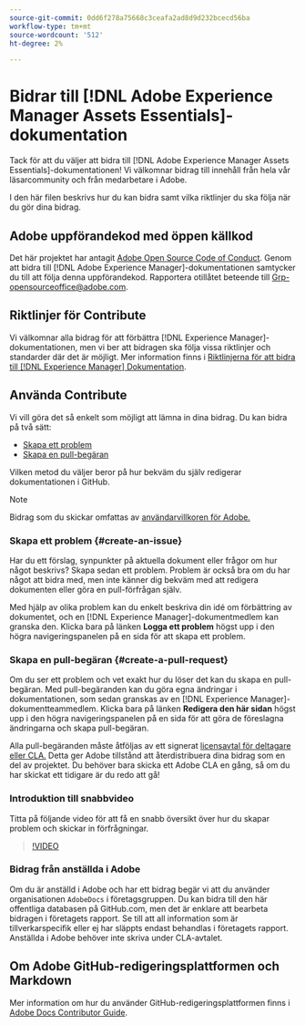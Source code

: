 ```yaml
---
source-git-commit: 0dd6f278a75668c3ceafa2ad8d9d232bcecd56ba
workflow-type: tm+mt
source-wordcount: '512'
ht-degree: 2%

---
```

# Bidrar till [!DNL Adobe Experience Manager Assets Essentials]-dokumentation

Tack för att du väljer att bidra till [!DNL Adobe Experience Manager Assets Essentials]-dokumentationen! Vi välkomnar bidrag till innehåll från hela vår läsarcommunity och från medarbetare i Adobe.

I den här filen beskrivs hur du kan bidra samt vilka riktlinjer du ska följa när du gör dina bidrag.

## Adobe uppförandekod med öppen källkod

Det här projektet har antagit [Adobe Open Source Code of Conduct](code-of-conduct.md). Genom att bidra till [!DNL Adobe Experience Manager]-dokumentationen samtycker du till att följa denna uppförandekod. Rapportera otillåtet beteende till [Grp-opensourceoffice@adobe.com](mailto:Grp-opensourceoffice@adobe.com).

## Riktlinjer för Contribute

Vi välkomnar alla bidrag för att förbättra [!DNL Experience Manager]-dokumentationen, men vi ber att bidragen ska följa vissa riktlinjer och standarder där det är möjligt. Mer information finns i [Riktlinjerna för att bidra till [!DNL Experience Manager] Dokumentation](guidelines.md).

## Använda Contribute

Vi vill göra det så enkelt som möjligt att lämna in dina bidrag. Du kan bidra på två sätt:

* [Skapa ett problem](#create-an-issue)
* [Skapa en pull-begäran](#create-a-pull-request)

Vilken metod du väljer beror på hur bekväm du själv redigerar dokumentationen i GitHub.

>[!NOTE]
>
>Bidrag som du skickar omfattas av [användarvillkoren för Adobe.](https://www.adobe.com/legal/terms.html)

### Skapa ett problem {#create-an-issue}

Har du ett förslag, synpunkter på aktuella dokument eller frågor om hur något beskrivs? Skapa sedan ett problem. Problem är också bra om du har något att bidra med, men inte känner dig bekväm med att redigera dokumenten eller göra en pull-förfrågan själv.

Med hjälp av olika problem kan du enkelt beskriva din idé om förbättring av dokumentet, och en [!DNL Experience Manager]-dokumentmedlem kan granska den. Klicka bara på länken **Logga ett problem** högst upp i den högra navigeringspanelen på en sida för att skapa ett problem.

### Skapa en pull-begäran {#create-a-pull-request}

Om du ser ett problem och vet exakt hur du löser det kan du skapa en pull-begäran. Med pull-begäranden kan du göra egna ändringar i dokumentationen, som sedan granskas av en [!DNL Experience Manager]-dokumentteammedlem. Klicka bara på länken **Redigera den här sidan** högst upp i den högra navigeringspanelen på en sida för att göra de föreslagna ändringarna och skapa pull-begäran.

Alla pull-begäranden måste åtföljas av ett signerat [licensavtal för deltagare eller CLA.](https://opensource.adobe.com/cla.html) Detta ger Adobe tillstånd att återdistribuera dina bidrag som en del av projektet. Du behöver bara skicka ett Adobe CLA en gång, så om du har skickat ett tidigare är du redo att gå!

### Introduktion till snabbvideo

Titta på följande video för att få en snabb översikt över hur du skapar problem och skickar in förfrågningar.

>[!VIDEO](https://video.tv.adobe.com/v/27069)

### Bidrag från anställda i Adobe

Om du är anställd i Adobe och har ett bidrag begär vi att du använder organisationen `AdobeDocs` i företagsgruppen. Du kan bidra till den här offentliga databasen på GitHub.com, men det är enklare att bearbeta bidragen i företagets rapport. Se till att all information som är tillverkarspecifik eller ej har släppts endast behandlas i företagets rapport. Anställda i Adobe behöver inte skriva under CLA-avtalet.

## Om Adobe GitHub-redigeringsplattformen och Markdown

Mer information om hur du använder GitHub-redigeringsplattformen finns i [Adobe Docs Contributor Guide](https://experienceleague.adobe.com/docs/contributor/contributor-guide/introduction.html?lang=sv-SE).

